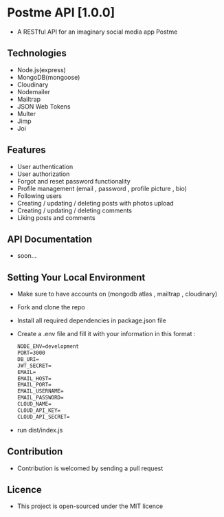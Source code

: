 # Postme API [1.0.0]

- A RESTful API for an imaginary social media app Postme

## Technologies

- Node.js(express)
- MongoDB(mongoose)
- Cloudinary
- Nodemailer
- Mailtrap
- JSON Web Tokens
- Multer
- Jimp
- Joi

## Features

- User authentication
- User authorization
- Forgot and reset password functionality
- Profile management (email , password , profile picture , bio)
- Following users
- Creating / updating / deleting posts with photos upload
- Creating / updating / deleting comments
- Liking posts and comments

## API Documentation

- soon...

## Setting Your Local Environment

- Make sure to have accounts on (mongodb atlas , mailtrap , cloudinary)
- Fork and clone the repo
- Install all required dependencies in package.json file
- Create a .env file and fill it with your information in this format :

  ```txt
  NODE_ENV=development
  PORT=3000
  DB_URI=
  JWT_SECRET=
  EMAIL=
  EMAIL_HOST=
  EMAIL_PORT=
  EMAIL_USERNAME=
  EMAIL_PASSWORD=
  CLOUD_NAME=
  CLOUD_API_KEY=
  CLOUD_API_SECRET=
  ```

- run dist/index.js

## Contribution

- Contribution is welcomed by sending a pull request

## Licence

- This project is open-sourced under the MIT licence
